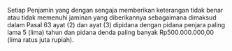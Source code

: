 Setiap Penjamin yang dengan sengaja memberikan keterangan tidak benar atau tidak memenuhi jaminan
yang diberikannya sebagaimana dimaksud dalam Pasal 63 ayat (2) dan ayat (3) dipidana dengan pidana penjara
paling lama 5 (lima) tahun dan pidana denda paling banyak Rp500.000.000,00 (lima ratus juta rupiah).
